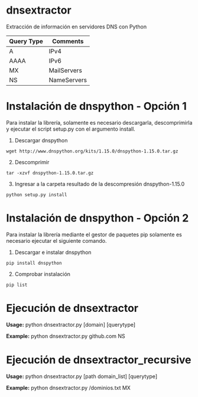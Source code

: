 # dnsextractor
Extracción de información en servidores DNS con Python

Query Type | Comments
------------ | -------------
A | IPv4
AAAA | IPv6
MX | MailServers
NS | NameServers

# Instalación de dnspython - Opción 1
Para instalar la librería, solamente es necesario descargarla, descomprimirla y ejecutar el script setup.py con el argumento install.

1. Descargar dnspython

``` wget http://www.dnspython.org/kits/1.15.0/dnspython-1.15.0.tar.gz ```

2. Descomprimir

``` tar -xzvf dnspython-1.15.0.tar.gz ```

3. Ingresar a la carpeta resultado de la descompresión dnspython-1.15.0

``` python setup.py install ```

# Instalación de dnspython - Opción 2
Para instalar la librería mediante el gestor de paquetes pip solamente es necesario ejecutar el siguiente comando.

1. Descargar e instalar dnspython

``` pip install dnspython ```

2. Comprobar instalación

``` pip list ```

# Ejecución de dnsextractor

**Usage:** python dnsextractor.py [domain] [querytype]

**Example:** python dnsextractor.py github.com NS


# Ejecución de dnsextractor_recursive

**Usage:** python dnsextractor.py [path domain_list] [querytype]

**Example:** python dnsextractor.py /dominios.txt MX
